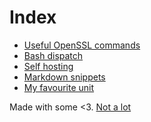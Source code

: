 # Index

- [Useful OpenSSL commands](openssl.md)
- [Bash dispatch](dispatch.md)
- [Self hosting](hosting.md)
- [Markdown snippets](markdown.md)
- [My favourite unit](unit.md)


<!-- #  &nbsp; -->
Made with some <3. [Not a lot](https://github.com/jpedro/jpedro.github.io)
<!-- This ~~will be eventually~~ is generated. -->